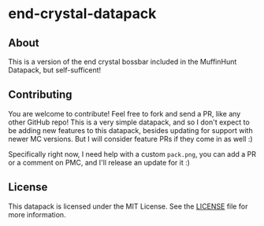 # end-crystal-datapack

## About

This is a version of the end crystal bossbar included in the MuffinHunt Datapack, but self-sufficent!

## Contributing

You are welcome to contribute! Feel free to fork and send a PR, like any other GitHub repo! This is a very simple datapack, and so I don't expect to be adding new features to this datapack, besides updating for support with newer MC versions. But I will consider feature PRs if they come in as well :)

Specifically right now, I need help with a custom `pack.png`, you can add a PR or a comment on PMC, and I'll release an update for it :)

## License

This datapack is licensed under the MIT License. See the [LICENSE](LICENSE.md) file for more information.
